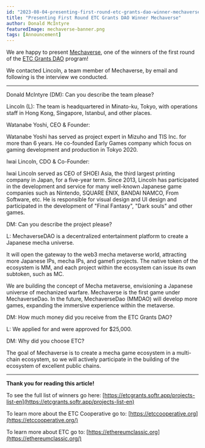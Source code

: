 ```yaml
---
id: "2023-08-04-presenting-first-round-etc-grants-dao-winner-mechaverse-en"
title: "Presenting First Round ETC Grants DAO Winner Mechaverse"
author: Donald McIntyre
featuredImage: mechaverse-banner.png
tags: [Announcement]
---
```


We are happy to present [Mechaverse](https://etcgrants.softr.app/project-details-en?recordId=recSTW5H2tIpI8RQo), one of the winners of the first round of the [ETC Grants DAO](https://etcgrantsdao.io/) program!

We contacted Lincoln, a team member of Mechaverse, by email and following is the interview we conducted.

---

Donald McIntyre (DM): Can you describe the team please? 

Lincoln (L): The team is headquartered in Minato-ku, Tokyo, with operations staff in Hong Kong, Singapore, Istanbul, and other places.

Watanabe Yoshi, CEO & Founder:

Watanabe Yoshi has served as project expert in Mizuho and TIS Inc. for more than 6 years. He co-founded Early Games company which focus on gaming development and production in Tokyo 2020.

Iwai Lincoln, CDO & Co-Founder:

Iwai Lincoln served as CEO of SHOEI Asia, the third largest printing company in Japan, for a five-year term. Since 2013, Lincoln has participated in the development and service for many well-known Japanese game companies such as Nintendo, SQUARE ENIX, BANDAI NAMCO, From Software, etc. He is responsible for visual design and UI design and participated in the development of "Final Fantasy", "Dark souls" and other games.

DM: Can you describe the project please?

L: MechaverseDAO is a decentralized entertainment platform to create a Japanese mecha universe.

It will open the gateway to the web3 mecha metaverse world, attracting more Japanese IPs, mecha IPs, and gamefi projects. The native token of the ecosystem is MM, and each project within the ecosystem can issue its own subtoken, such as MC.

We are building the concept of Mecha metaverse, envisioning a Japanese universe of mechanized warfare. Mechaverse is the first game under MechaverseDao. In the future, MechaverseDao (MMDAO) will develop more games, expanding the immersive experience within the metaverse.

DM: How much money did you receive from the ETC Grants DAO?

L: We applied for and were approved for $25,000.

DM: Why did you choose ETC?

The goal of Mechaverse is to create a mecha game ecosystem in a multi-chain ecosystem, so we will actively participate in the building of the ecosystem of excellent public chains.

---

**Thank you for reading this article!**

To see the full list of winners go here: [https://etcgrants.softr.app/projects-list-en](https://etcgrants.softr.app/projects-list-en)

To learn more about the ETC Cooperative go to:  [https://etccooperative.org](https://etccooperative.org/)

To learn more about ETC go to:  [https://ethereumclassic.org](https://ethereumclassic.org/)

